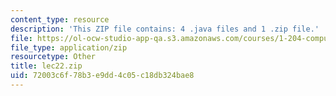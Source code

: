 ```yaml
---
content_type: resource
description: 'This ZIP file contains: 4 .java files and 1 .zip file.'
file: https://ol-ocw-studio-app-qa.s3.amazonaws.com/courses/1-204-computer-algorithms-in-systems-engineering-spring-2010/72003c6f78b3e9dd4c05c18db324bae8_lec22.zip
file_type: application/zip
resourcetype: Other
title: lec22.zip
uid: 72003c6f-78b3-e9dd-4c05-c18db324bae8
---
```

